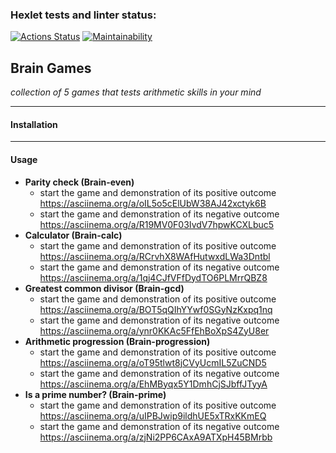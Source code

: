 ### Hexlet tests and linter status:
[![Actions Status](https://github.com/LittleCuteSandra/frontend-project-44/actions/workflows/hexlet-check.yml/badge.svg)](https://github.com/LittleCuteSandra/frontend-project-44/actions)
[![Maintainability](https://api.codeclimate.com/v1/badges/c3e4454376bc3f011f07/maintainability)](https://codeclimate.com/github/LittleCuteSandra/frontend-project-44/maintainability)

## Brain Games
_collection of 5 games that tests arithmetic skills in your mind_

---

#### Installation


---
#### Usage

- __Parity check (Brain-even)__
    - start the game and demonstration of its positive outcome
    https://asciinema.org/a/oIL5o5cElUbW38AJ42xctyk6B
    - start the game and demonstration of its negative outcome
    https://asciinema.org/a/R19MV0F03IvdV7hpwKCXLbuc5
- __Calculator (Brain-calc)__
    - start the game and demonstration of its positive outcome
    https://asciinema.org/a/RCrvhX8WAfHutwxdLWa3Dntbl
    - start the game and demonstration of its negative outcome
    https://asciinema.org/a/1qj4CJfVFfDydTO6PLMrrQBZ8
- __Greatest common divisor (Brain-gcd)__
    - start the game and demonstration of its positive outcome
    https://asciinema.org/a/BOT5qQIhYYwf0SGyNzKxpq1nq
    - start the game and demonstration of its negative outcome
    https://asciinema.org/a/ynr0KKAc5FfEhBoXpS4ZyU8er
- __Arithmetic progression (Brain-progression)__
    - start the game and demonstration of its positive outcome
    https://asciinema.org/a/oT95tlwt8jCVyUcmIL5ZuCND5
    - start the game and demonstration of its negative outcome
    https://asciinema.org/a/EhMByqx5Y1DmhCjSJbffJTyyA
- __Is a prime number? (Brain-prime)__
    - start the game and demonstration of its positive outcome
    https://asciinema.org/a/uIPBJwip9ildhUE5xTRxKKmEQ
    - start the game and demonstration of its negative outcome
    https://asciinema.org/a/zjNi2PP6CAxA9ATXpH45BMrbb

